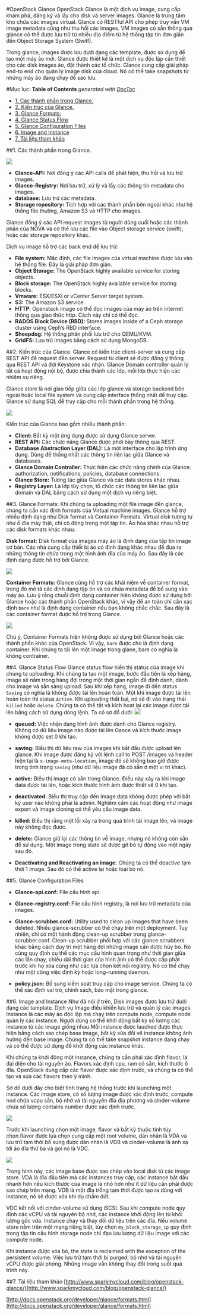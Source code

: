 #OpenStack Glance
OpenStack Glance là một dịch vụ image, cung cấp khám phá, đăng ký và lấy cho disk và server images. Glance là trung tâm kho chứa các images virtual. Glance có RESTful API cho phép truy vấn VM image metadata cũng như thu hồi các images. VM images có sẵn thông qua glance có thể được lưu trữ từ nhiều địa điểm từ hệ thống tập tin đơn giản đến Object Storage System (Switf).

Trong glance, images được lưu dưới dạng các template, được sử dụng để tạo một máy ảo mới. Glance được thiết kế là một dịch vụ độc lập cần thiết cho các disk images ảo, đặt thành các tổ chức. Glance cung cấp giải pháp end-to end cho quản lý image disk của cloud. Nó có thể take snapshots từ những máy ảo đang chạy để sao lưu.

#Mục lục: 
**Table of Contents**  *generated with [DocToc](http://doctoc.herokuapp.com/)*

- [1. Các thành phần trong Glance.](#thanh_phan)
- [2. Kiến trúc của Glance.](#kien_truc)
- [3. Glance Formats:](#format)
- [4. Glance Status Flow](#status_flow)
- [5. Glance Configuration Files](#config_file)
- [6. Image and Instance](#image_instance)
- [7. Tài liệu tham khảo](#tailieuthamkhao)

<a name="thanh_phan"></a>
##1. Các thành phần trong Glance.

![](http://www.sparkmycloud.com/blog/wp-content/uploads/2016/01/Untitled-drawing2.png)

- **Glance-API:** Nơi đồng ý các API calls để phát hiện, thu hồi và lưu trữ images.
- **Glance-Registry:** Nơi lưu trữ, xử lý và lấy các thông tin metadata cho images.
- **database:** Lưu trữ các metadata.
- **Storage repository:** Tích hợp với các thành phần bên ngoài khác như hệ thống file thường, Amazon S3 và HTTP cho images.

Glance đồng ý các API request images từ người dùng cuối hoặc các thành phần của NOVA và có thể lưu các file vào Object storage service (swift), hoặc các storage repository khác.

Dịch vụ image hỗ trợ các back end để lưu trữ:

- **File system:** Mặc định, các file images của virtual machine được lưu vào hệ thống file. Đây là giải pháp đơn giản.
- **Object Storage:** The OpenStack highly available service for storing objects.
- **Block storage:** The OpenStack highly available service for storing blocks.
- **Vmware:** ESX/ESXi or vCenter Server target system.
- **S3:** The Amazon S3 service.
- **HTTP**: Openstack image có thể đọc images của máy ảo trên internet thông qua giao thức http. Cách này chỉ có thể đọc.
- **RADOS Block Device (RBD):** Stores images inside of a Ceph storage cluster using Ceph’s RBD interface.
- **Sheepdog:** Hệ thống phân phối lưu trữ cho QEMU/KVM.
- **GridFS:** Lưu trũ images bằng cách sử dụng MongoDB.

<a name="kien_truc"></a>
##2. Kiến trúc của Glance.
Glance có kiến trúc client-server và cung cấp REST API để request đến server. Request từ client sẽ được đồng ý thông qua REST API và đợi Keystone xác nhận. Glance Domain controller quản lý tất cả hoạt động nội bộ, được chia thành các lớp, mỗi lớp thực hiện các nhiệm vụ riêng.

Glance store là nơi giao tiếp giữa các lớp glance và storage backend bên ngoài hoặc local file system và cung cấp interface thống nhất để truy cập. Glance sử dụng SQL để truy cập cho mỗi thành phần trong hệ thống. 

![](http://www.sparkmycloud.com/blog/wp-content/uploads/2016/01/Untitled-drawing11.png)


Kiến trúc của Glance bao gồm nhiều thành phần:

- **Client:** Bất kỳ một ứng dụng được sử dụng Glance server.
- **REST API:** Các chức năng Glance được phơi bày thông qua REST.
- **Database Abstraction Layer (DAL):** Là một interface cho lập trình ứng dụng. Dùng để thống nhất các thông tin liên lạc giữa Glance và databases.
- **Glance Domain Controller:** Thực hiện các chức năng chính của Glance: authorization, notifications, policies, database connections.
- **Glance Store:** Tương tác giữa Glance và các data stores khác nhau.
- **Registry Layer:** Là lớp tùy chọn, tổ chức các thông tin liên lạc giữa domain và DAL bằng cách sử dụng một dịch vụ riêng biệt.

<a name="format"></a>
##3. Glance Formats:
Khi chúng ta uploading một file image đến glance, chúng ta cần xác định formats của Virtual machine images. Glance hỗ trợ nhiều định dạng như Disk format và Container Formats. Virtual disk tương tự như ổ đĩa máy thật, chỉ cô động trong một tập tin. Ảo hóa khác nhau hỗ trợ các disk formats khác nhau.

**Disk format:** Disk format của images máy ảo là định dạng của tập tin image cơ bản. Các nhà cung cấp thiết bị ảo có định dạng khác nhau để đưa ra những thông tin chứa trong một hình ảnh đĩa của máy ảo. Sau đây là các định dạng được hỗ trợ bởi Glance.

![](http://www.sparkmycloud.com/blog/wp-content/uploads/2016/01/Untitled-drawing6.png)


**Container Formats:** Glance cũng hỗ trợ các khái niệm về container format, trong đó mô tả các định dạng tập tin và có chứa metadata để bổ sung vào máy ảo. Lưu ý rằng chuỗi định dạng container hiện không được sử dụng bởi Glance hoặc các thành phần OpenStack khác, vì vậy để an toàn chỉ cần xác định `bare` như là định dạng container nếu bạn không chắc chắc. Sau đây là các container format được hỗ trợ trong Glance.

![](http://www.sparkmycloud.com/blog/wp-content/uploads/2016/01/Untitled-drawing8.png)


Chú ý, Container Formats hiện không được sử dụng bởi Glance hoặc các thành phần khác của OpenStack. Vì vậy, `bare` được cho là định dạng container. Khi chúng ta tải lên một image trong glane, bare có nghĩa là không contrainer.

<a name="status_flow"></a>
##4. Glance Status Flow
Glance status flow hiển thị status của image khi chúng ta uploading. Khi chúng ta tạo một image, bước đầu tiên là xếp hàng, image sẽ nằm trong hàng đợi trong một thời gian ngắn để định danh, dành cho image và sẵn sàng upload. Sau khi xếp hạng, image đi đến status `Saving` có nghĩa là không được tải lên hoàn toàn. Một khi image được tải lên hoàn toàn thì status `Active`. Khi uploading thất bại, nó sẽ đi vào trạng thái `killed` hoặc `delete`. Chúng ta có thể tắt và kích hoạt lại các image được tải lên bằng cách sử dụng dòng lệnh.
Ta có sơ đồ dưới: 
![](http://www.sparkmycloud.com/blog/wp-content/uploads/2016/01/Untitled-drawing1.jpg)


- **queued:** Việc nhận dạng hình ảnh được dành cho Glance registry. Không có dữ liệu image nào được tải lên Gance và kích thước image không được set 0 khi tạo.
- **saving:** Biểu thị dữ liệu raw của images khi bắt đầu được upload lên glance. Khi image được đăng ký với lệnh call to POST /images và header hiện tại là `x-image-meta-location`, image đó sẽ không bao giờ được trong tình trạng `saving` (như dữ liệu image đã có sẵn ở một vị trí khác). 

- **active:** Biểu thị image có sẵn trong Glance. Điều này xảy ra khi image data được tải lên, hoặc kích thước hình ảnh được thiết về 0 khi tạo.

- **deactivated:** Biểu thị truy cập đến image data không được phép với bất kỳ user nào không phải là admin. Nghiêm cấm các hoạt động như image export và image cloning có thể yêu cầu image data.

- **killed:** Biểu thị rằng một lỗi xảy ra trong quá trình tải image lên, và image này không đọc được.

- **delete:** Glance giữ lại các thông tin về image, nhưng nó không còn sẵn để sử dụng. Một image trong state sẽ được gỡ bỏ tự động vào một ngày sau đó.
- **Deactivating and Reactivating an image:** Chúng ta có thể deactive tạm thời 1 image. Sau đó có thể active lại hoặc loại bỏ nó. 

<a name="config_file"></a>
##5. Glance Configuration Files
- **Glance-api.conf:** File cấu hình api.
- **Glance-registry.conf:** File cấu hình registry, là nơi lưu trữ metadata của images.
- **Glance-scrubber.conf:** Utility used to clean up images that have been deleted. Nhiều glance-scrubber có thể chạy trên một deployment. Tuy nhiên, chỉ có một hành động clean-up scrubber trong glance-scrubber.conf. Clean-up scrubber phối hợp với các glance scrubbers khác bằng cách duy trì một hàng đợi những image cần được hủy bỏ. Nó cũng quy định cụ thể các mục cấu hình quan trọng như thời gian giữa các lần chạy, chiều dài thời gian của hình ảnh  có thể được cấp phát trước khi họ xóa cũng như các lựa chọn kết nối registry. Nó có thể chạy như một công việc định kỳ hoặc long-running daemon.

- **policy.json:** Bổ sung kiểm soát truy cập cho image service. Chúng ta có thể xác định vai trò, chính sách, bảo mật trong glance.

<a name="image_instance"></a>
##6. Image and Instance
Như đã nói ở trên, Disk images được lưu trữ dưới dạng các tamplate. Dịch vụ Image điều khiển lưu trữ và quản lý các images. Instance là các máy ảo độc lập mà chạy trên compute node, compute node quản lý các instance. Người dùng có thể khởi động bất kỳ số lượng các instance từ các image giống nhau.Mỗi instance được lauched được thực hiện bằng cách sao chép base image, bất kỳ sửa đổi về instance không ảnh hưởng đến base image. Chúng ta có thể take snapshot instance đang chạy và có thể được sử dụng để khởi động các instance khác.

Khi chúng ta khởi động một instance, chúng ta cần phải xác định flavor, là đại diện cho tài nguyên ảo. Flavors xác định cpu, ram có sẵn, kích thước ổ đĩa. OpenStack dung cấp các flavor được xác định trước, và chúng ta có thể tạo và sửa các flavors theo ý mình.

Sơ đồ dưới đây cho biết tình trạng hệ thống trước khi launching một instance. Các image store, có số lượng image được xác định trước, compute nod chứa vcpu sẵn, bộ nhớ và tài nguyên đĩa địa phương và cinder-volume chứa số lượng contains number được xác định trước.

![](http://www.sparkmycloud.com/blog/wp-content/uploads/2016/01/Untitled-drawing2.jpg)



Trước khi launching chọn một image, flavor và bất kỳ thuộc tính tùy chọn.flavor được lựa chọn cung cấp một root volume, dán nhãn là VDA và lưu trữ tạm thời bổ sung được dán nhãn là VDB và cinder-volume là ánh xạ tới ảo đĩa thứ ba và gọi nó là VDC.

![](http://www.sparkmycloud.com/blog/wp-content/uploads/2016/01/new.jpg)


Trong hình này, các image base được sao chép vào local disk từ các image store. VDA là đĩa đầu tiên mà các instances truy cập, các instance bắt đầu nhanh hơn nếu kích thước của image là nhỏ hơn như ít dữ liệu cần phải được sao chép trên mạng. VDB là một đĩa trống tạm thời được tạo ra dùng với instance, nó sẽ được xóa khi dụ chấm dứt.

VDC kết nối với cinder-volume sử dụng iSCSI. Sau khi compute node quy định các vCPU và tài nguyên bộ nhớ, các instance khởi động lên từ khối lượng gốc vda. Instance chạy và thay đổi dữ liệu trên các đĩa. Nếu volume store nằm trên một mạng riêng biệt, tùy chọn `my_block_storage_ip` quy định trong tập tin cấu hình storage node chỉ đạo lưu lượng dữ liệu image với các compute node.

Khi instance được xóa bỏ, the state is reclaimed with the exception of the persistent volume. Việc lưu trữ tạm thời bị purged; bộ nhớ và tài nguyên vCPU được giải phóng. Những image vẫn không thay đổi trong suốt quá trình này.

<a name="tailieuthamkhao"></a>
##7. Tài liệu tham khảo
[http://www.sparkmycloud.com/blog/openstack-glance/](http://www.sparkmycloud.com/blog/openstack-glance/)

[http://docs.openstack.org/developer/glance/formats.html](http://docs.openstack.org/developer/glance/formats.html)




